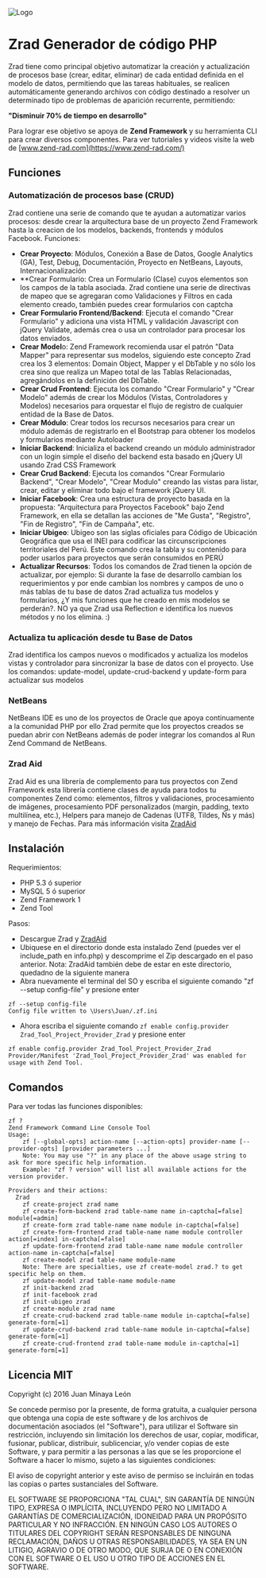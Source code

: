 ![Logo](http://www.placso.com/zrad-logo.png)

# Zrad Generador de código PHP

Zrad tiene como principal objetivo automatizar la creación y actualización de procesos base (crear, editar, eliminar) de cada entidad definida en el modelo de datos, permitiendo que las tareas habituales, se realicen automáticamente generando archivos con código destinado a resolver un determinado tipo de problemas de aparición recurrente, permitiendo:

**"Disminuir 70% de tiempo en desarrollo"**

Para lograr ese objetivo se apoya de **Zend Framework** y su herramienta CLI para crear diversos componentes. Para ver tutoriales y videos visite la web de [www.zend-rad.com](https://www.zend-rad.com/)

## Funciones

### Automatización de procesos base (CRUD)

Zrad contiene una serie de comando que te ayudan a automatizar varios procesos: desde crear la arquitectura base de un proyecto Zend Framework hasta la creacion de los modelos, backends, frontends y módulos Facebook. Funciones:

- **Crear Proyecto**: Módulos, Conexión a Base de Datos, Google Analytics (GA), Test, Debug, Documentación, Proyecto en NetBeans, Layouts, Internacionalización
- **Crear Formulario: Crea un Formulario (Clase) cuyos elementos son los campos de la tabla asociada. Zrad contiene una serie de directivas de mapeo que se agregaran como Validaciones y Filtros en cada elemento creado, también puedes crear formularios con captcha
- **Crear Formulario Frontend/Backend**: Ejecuta el comando "Crear Formulario" y adiciona una vista HTML y validación Javascript con jQuery Validate, además crea o usa un controlador para procesar los datos enviados.
- **Crear Model**o: Zend Framework recomienda usar el patrón "Data Mapper" para representar sus modelos, siguiendo este concepto Zrad crea los 3 elementos: Domain Object, Mapper y el DbTable y no sólo los crea sino que realiza un Mapeo total de las Tablas Relacionadas, agregándolos en la definición del DbTable.
- **Crear Crud Frontend**: Ejecuta los comando "Crear Formulario" y "Crear Modelo" además de crear los Módulos (Vistas, Controladores y Modelos) necesarios para orquestar el flujo de registro de cualquier entidad de la Base de Datos.
- **Crear Módulo**: Crear todos los recursos necesarios para crear un módulo además de registrarlo en el Bootstrap para obtener los modelos y formularios mediante Autoloader
- **Iniciar Backend**: Inicializa el backend creando un módulo administrador con un login simple el diseño del backend esta basado en jQuery UI usando Zrad CSS Framework
- **Crear Crud Backend**: Ejecuta los comandos "Crear Formulario Backend", "Crear Modelo", "Crear Modulo" creando las vistas para listar, crear, editar y eliminar todo bajo el framework jQuery UI.
- **Iniciar Facebook**: Crea una estructura de proyecto basada en la propuesta: "Arquitectura para Proyectos Facebook" bajo Zend Framework, en ella se detallan las acciones de "Me Gusta", "Registro", "Fin de Registro", "Fin de Campaña", etc.
- **Iniciar Ubigeo**: Ubigeo son las siglas oficiales para Código de Ubicación Geográfica que usa el INEI para codificar las circunscripciones territoriales del Perú. Este comando crea la tabla y su contenido para poder usarlos para proyectos que serán consumidos en PERÚ
- **Actualizar Recursos**: Todos los comandos de Zrad tienen la opción de actualizar, por ejemplo: Si durante la fase de desarrollo cambian los requerimientos y por ende cambian los nombres y campos de uno o más tablas de tu base de datos Zrad actualiza tus modelos y formularios, ¿Y mis funciones que he creado en mis modelos se perderán?. NO ya que Zrad usa Reflection e identifica los nuevos métodos y no los elimina. :)

### Actualiza tu aplicación desde tu Base de Datos

Zrad identifica los campos nuevos o modificados y actualiza los modelos vistas y controlador para sincronizar la base de datos con el proyecto. Use los comandos: update-model, update-crud-backend y update-form para actualizar sus modelos

### NetBeans

NetBeans IDE es uno de los proyectos de Oracle que apoya continuamente a la comunidad PHP por ello Zrad permite que los proyectos creados se puedan abrir con NetBeans además de poder integrar los comandos al Run Zend Command de NetBeans.

### Zrad Aid

Zrad Aid es una librería de complemento para tus proyectos con Zend Framework esta librería contiene clases de ayuda para todos tu componentes Zend como: elementos, filtros y validaciones, procesamiento de imágenes, procesamiento PDF personalizados (margin, padding, texto multilínea, etc.), Helpers para manejo de Cadenas (UTF8, Tildes, Ñs y más) y manejo de Fechas.
Para más información visita [ZradAid](https://github.com/minayaleon/zrad-aid)

## Instalación

Requerimientos:

- PHP 5.3 ó superior
- MySQL 5 ó superior
- Zend Framework 1
- Zend Tool

Pasos:

- Descargue Zrad y [ZradAid](https://github.com/minayaleon/zrad-aid)
- Ubiquese en el directorio donde esta instalado Zend (puedes ver el include_path en info.php) y descomprime el Zip descargado en el paso anterior. Nota: ZradAid también debe de estar en este directorio, quedadno de la siguiente manera
- Abra nuevamente el terminal del SO y escriba el siguiente comando "zf --setup config-file" y presione enter

```
zf --setup config-file
Config file written to \Users\Juan/.zf.ini
```

- Ahora escriba el siguiente comando `zf enable config.provider Zrad_Tool_Project_Provider_Zrad` y presione enter

```
zf enable config.provider Zrad_Tool_Project_Provider_Zrad
Provider/Manifest 'Zrad_Tool_Project_Provider_Zrad' was enabled for usage with Zend Tool.
```

## Comandos

Para ver todas las funciones disponibles:
```
zf ?
Zend Framework Command Line Console Tool
Usage:
    zf [--global-opts] action-name [--action-opts] provider-name [--provider-opts] [provider parameters ...]
    Note: You may use "?" in any place of the above usage string to ask for more specific help information.
    Example: "zf ? version" will list all available actions for the version provider.
 
Providers and their actions:
  Zrad
    zf create-project zrad name
    zf create-form-backend zrad table-name name in-captcha[=false] module[=admin]
    zf create-form zrad table-name name module in-captcha[=false]
    zf create-form-frontend zrad table-name name module controller action[=index] in-captcha[=false]
    zf update-form-frontend zrad table-name name module controller action-name in-captcha[=false]
    zf create-model zrad table-name module-name
    Note: There are specialties, use zf create-model zrad.? to get specific help on them.
    zf update-model zrad table-name module-name
    zf init-backend zrad
    zf init-facebook zrad
    zf init-ubigeo zrad
    zf create-module zrad name
    zf create-crud-backend zrad table-name module in-captcha[=false] generate-form[=1]
    zf update-crud-backend zrad table-name module in-captcha[=false] generate-form[=1]
    zf create-crud-frontend zrad table-name module in-captcha[=1] generate-form[=1]
```

## Licencia MIT

Copyright (c) 2016 Juan Minaya León

Se concede permiso por la presente, de forma gratuita, a cualquier persona
que obtenga una copia de este software y de los archivos de documentación
asociados (el "Software"), para utilizar el Software sin restricción,
incluyendo sin limitación los derechos de usar, copiar, modificar, fusionar,
publicar, distribuir, sublicenciar, y/o vender copias de este Software, y
para permitir a las personas a las que se les proporcione el Software a
hacer lo mismo, sujeto a las siguientes condiciones:

El aviso de copyright anterior y este aviso de permiso se incluirán en todas
las copias o partes sustanciales del Software.

EL SOFTWARE SE PROPORCIONA "TAL CUAL", SIN GARANTÍA DE NINGÚN TIPO, EXPRESA
O IMPLÍCITA, INCLUYENDO PERO NO LIMITADO A GARANTÍAS DE COMERCIALIZACIÓN,
IDONEIDAD PARA UN PROPÓSITO PARTICULAR Y NO INFRACCIÓN. EN NINGÚN CASO LOS
AUTORES O TITULARES DEL COPYRIGHT SERÁN RESPONSABLES DE NINGUNA RECLAMACIÓN,
DAÑOS U OTRAS RESPONSABILIDADES, YA SEA EN UN LITIGIO, AGRAVIO O DE OTRO MODO,
QUE SURJA DE O EN CONEXIÓN CON EL SOFTWARE O EL USO U OTRO TIPO DE ACCIONES EN
EL SOFTWARE.


